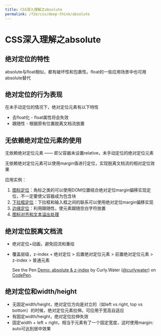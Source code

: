 ```yaml
---
title: CSS深入理解之absolute
permalink: /f2e/css/deep-think/absolute
---
```

# CSS深入理解之absolute

## 绝对定位的特性

absolute与float相似，都有破坏性和包裹性。float的一些应用场景中也可用absolute替代

## 绝对定位的行为表现

在未手动定位的情况下，绝对定位元素有以下特性

- 去float化 - float属性将会失效
- 跟随性 - 根据原有位置脱离文档流放置

## 无依赖绝对定位元素的使用

无依赖绝对定位元素 —— 即父容器未设置relative，未手动定位的绝对定位元素

无依赖绝对定位元素可以使用margin值进行定位，实现脱离文档流的相对定位效果

应用实例：

1. [图标定位](https://www.imooc.com/code/4540)：角标之类的可以使用DOM位置结合绝对定位margin偏移实现定位，不一定要使父容器成为包含块
2. [下拉框定位](https://www.imooc.com/code/4541)：下拉框和输入框之间的联系可以使用绝对定位margin偏移实现
3. [边缘定位](https://www.imooc.com/code/4542)：利用跟随性，使元素跟随空白字符放置
4. [图标对齐和文本溢出处理](https://www.imooc.com/code/4543)

## 绝对定位脱离文档流

- 绝对定位+动画，避免回流和重绘

- 覆盖层级，z-index + 绝对定位 > 后置绝对定位元素 > 前置绝对定位元素 > z-index > 普通元素

  <p data-height="265" data-theme-id="0" data-slug-hash="XyQqMQ" data-default-tab="css,result" data-user="curlywater" data-pen-title="Demo: absolute & z-index" class="codepen">See the Pen <a href="https://codepen.io/curlywater/pen/XyQqMQ/">Demo: absolute & z-index</a> by Curly.Water (<a href="https://codepen.io/curlywater">@curlywater</a>) on <a href="https://codepen.io">CodePen</a>.</p>
  <script async src="https://static.codepen.io/assets/embed/ei.js"></script>

## 绝对定位和width/height

- 无固定width/height，绝对定位方向是对立的（如left vs right, top vs bottom）的时候，绝对定位元素拉伸。可应用于宽高自适应
- 有固定width/height，绝对定位拉伸失效
- 固定width + left + right，相当于元素有了一个固定宽度，这时使用margin: auto可达到居中效果